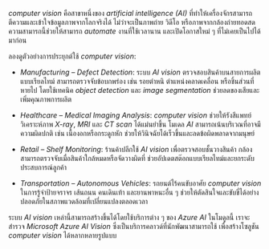 
_computer vision_ คือสาขาหนึ่งของ _artificial intelligence (AI)_ ที่ทำให้เครื่องจักรสามารถตีความและเข้าใจข้อมูลภาพจากโลกจริงได้ ไม่ว่าจะเป็นภาพถ่าย วิดีโอ หรือภาพจากกล้องถ่ายทอดสด ความสามารถนี้ช่วยให้สามารถ _automate_ งานที่ใช้เวลานาน และเปิดโอกาสใหม่ ๆ ที่ไม่เคยเป็นไปได้มาก่อน

ลองดูตัวอย่างการประยุกต์ใช้ _computer vision_:

- _Manufacturing – Defect Detection_: ระบบ _AI vision_ ตรวจสอบสินค้าบนสายการผลิตแบบเรียลไทม์ สามารถตรวจจับข้อบกพร่อง เช่น รอยตำหนิ ตำแหน่งคลาดเคลื่อน หรือชิ้นส่วนที่หายไป โดยใช้เทคนิค _object detection_ และ _image segmentation_ ช่วยลดของเสียและเพิ่มคุณภาพการผลิต

- _Healthcare – Medical Imaging Analysis_: _computer vision_ ช่วยให้รังสีแพทย์วิเคราะห์ภาพ _X-ray_, _MRI_ และ _CT scan_ ได้แม่นยำขึ้น โมเดล _AI_ สามารถเน้นบริเวณที่อาจมีความผิดปกติ เช่น เนื้องอกหรือกระดูกหัก ช่วยให้วินิจฉัยได้เร็วขึ้นและลดข้อผิดพลาดจากมนุษย์

- _Retail – Shelf Monitoring_: ร้านค้าปลีกใช้ _AI vision_ เพื่อตรวจสอบชั้นวางสินค้า กล้องสามารถตรวจจับเมื่อสินค้าใกล้หมดหรือจัดวางผิดที่ ช่วยอัปเดตสต๊อกแบบเรียลไทม์และยกระดับประสบการณ์ลูกค้า

- _Transportation – Autonomous Vehicles_: รถยนต์ไร้คนขับอาศัย _computer vision_ ในการรู้จำป้ายจราจร เส้นถนน คนเดินเท้า และยานพาหนะอื่น ๆ ช่วยให้ตัดสินใจและขับขี่ได้อย่างปลอดภัยในสภาพแวดล้อมที่เปลี่ยนแปลงตลอดเวลา

ระบบ _AI vision_ เหล่านี้สามารถสร้างขึ้นได้โดยใช้บริการต่าง ๆ ของ _Azure AI_ ในโมดูลนี้ เราจะสำรวจ _Microsoft Azure AI Vision_ ซึ่งเป็นบริการคลาวด์ที่นักพัฒนาสามารถใช้ เพื่อสร้างโซลูชัน _computer vision_ ได้หลากหลายรูปแบบ